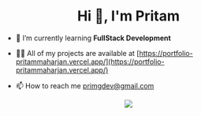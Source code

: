<h1 align="center">Hi 👋, I'm Pritam</h1>

- 🌱 I’m currently learning **FullStack Development**

- 👨‍💻 All of my projects are available at [https://portfolio-pritammaharjan.vercel.app/](https://portfolio-pritammaharjan.vercel.app/)

- 📫 How to reach me primgdev@gmail.com

<div align="center">
  <img src="https://profile-counter.glitch.me/PritamMaharjan86/count.svg?"  />
</div>

###
